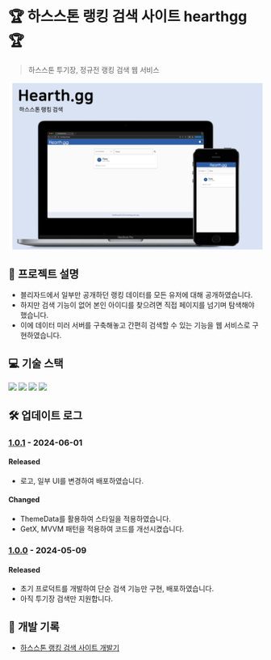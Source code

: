 # 🏆 하스스톤 랭킹 검색 사이트 hearthgg 🏆

> 하스스톤 투기장, 정규전 랭킹 검색 웹 서비스

![mockup image](doc/mockup.png)

## :rocket: 프로젝트 설명

- 블리자드에서 일부만 공개하던 랭킹 데이터를 모든 유저에 대해 공개하였습니다.
- 하지만 검색 기능이 없어 본인 아이디를 찾으려면 직접 페이지를 넘기며 탐색해야 했습니다.
- 이에 데이터 미러 서버를 구축해놓고 간편히 검색할 수 있는 기능을 웹 서비스로 구현하였습니다.

## 💻 기술 스택

<div>
<img src="https://img.shields.io/badge/flutter-02569B?style=for-the-badge&logo=flutter&logoColor=white">
<img src="https://img.shields.io/badge/getx-8A2BE2?style=for-the-badge&logo=getx&logoColor=white">
<img src="https://img.shields.io/badge/flask-000000?style=for-the-badge&logo=flask&logoColor=white">
<img src="https://img.shields.io/badge/docker-2496ED?style=for-the-badge&logo=docker&logoColor=white">
</div>

## 🛠 업데이트 로그

### [1.0.1]() - 2024-06-01 

#### Released

- 로고, 일부 UI를 변경하여 배포하였습니다.

#### Changed

- ThemeData를 활용하여 스타일을 적용하였습니다.
- GetX, MVVM 패턴을 적용하여 코드를 개선시켰습니다.

### [1.0.0]() - 2024-05-09

#### Released

- 초기 프로덕트를 개발하여 단순 검색 기능만 구현, 배포하였습니다.
- 아직 투기장 검색만 지원합니다.

## 📖 개발 기록

- [하스스톤 랭킹 검색 사이트 개발기](https://taebbong.github.io/)